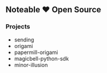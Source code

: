 ## Noteable :heart: Open Source

### Projects

- sending
- origami
- papermill-origami
- magicbell-python-sdk 
- minor-illusion
